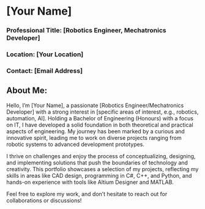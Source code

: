 # [Your Name]

### Professional Title: [Robotics Engineer, Mechatronics Developer]
### Location: [Your Location]
### Contact: [Email Address]

## About Me:
Hello, I’m [Your Name], a passionate [Robotics Engineer/Mechatronics Developer] with a strong interest in [specific areas of interest, e.g., robotics, automation, AI]. Holding a Bachelor of Engineering (Honours) with a focus on IT, I have developed a solid foundation in both theoretical and practical aspects of engineering. My journey has been marked by a curious and innovative spirit, leading me to work on diverse projects ranging from robotic systems to advanced development prototypes.

I thrive on challenges and enjoy the process of conceptualizing, designing, and implementing solutions that push the boundaries of technology and creativity. This portfolio showcases a selection of my projects, reflecting my skills in areas like CAD design, programming in C#, C++, and Python, and hands-on experience with tools like Altium Designer and MATLAB.

Feel free to explore my work, and don’t hesitate to reach out for collaborations or discussions!
